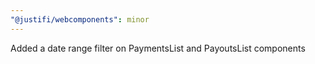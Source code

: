 ```yaml
---
"@justifi/webcomponents": minor
---
```


Added a date range filter on PaymentsList and PayoutsList components
